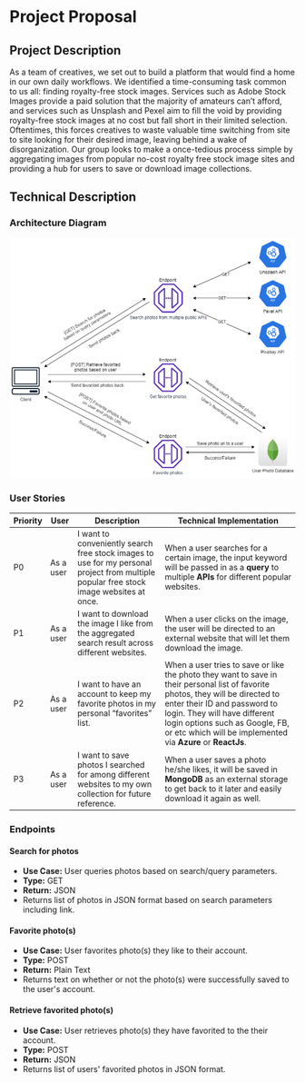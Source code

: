 # Project Proposal

## Project Description

As a team of creatives, we set out to build a platform that would find a home in our own daily workflows. We identified a time-consuming task common to us all: finding royalty-free stock images. Services such as Adobe Stock Images provide a paid solution that the majority of amateurs can’t afford, and services such as Unsplash and Pexel aim to fill the void by providing royalty-free stock images at no cost but fall short in their limited selection. Oftentimes, this forces creatives to waste valuable time switching from site to site looking for their desired image, leaving behind a wake of disorganization. Our group looks to make a once-tedious process simple by aggregating images from popular no-cost royalty free stock image sites and providing a hub for users to save or download image collections.

## Technical Description

### Architecture Diagram

![Architecture Diagram](./imgs/architecture_diagram.png)

### User Stories

|Priority|User|Description|Technical Implementation|
|---|---|---|---|
|P0|As a user|I want to conveniently search free stock images to use for my personal project from multiple popular free stock image websites at once.|When a user searches for a certain image, the input keyword will be passed in as a **query** to multiple **APIs** for different popular websites.|
|P1|As a user|I want to download the image I like from the aggregated search result across different websites.|When a user clicks on the image, the user will be directed to an external website that will let them download the image.|
|P2|As a user|I want to have an account to keep my favorite photos in my personal “favorites” list.|When a user tries to save or like the photo they want to save in their personal list of favorite photos, they will be directed to enter their ID and password to login. They will have different login options such as Google, FB, or etc which will be implemented via **Azure** or **ReactJs**.|
|P3|As a user|I want to save photos I searched for among different websites to my own collection for future reference.|When a user saves a photo he/she likes, it will be saved in **MongoDB** as an external storage to get back to it later and easily download it again as well.|

### Endpoints

#### Search for photos
- **Use Case:** User queries photos based on search/query parameters.
- **Type:** GET
- **Return:** JSON
- Returns list of photos in JSON format based on search parameters including link.

#### Favorite photo(s)
- **Use Case:** User favorites photo(s) they like to their account.
- **Type:** POST
- **Return:** Plain Text
- Returns text on whether or not the photo(s) were successfully saved to the user's account.

#### Retrieve favorited photo(s)
- **Use Case:** User retrieves photo(s) they have favorited to the their account.
- **Type:** POST
- **Return:** JSON
- Returns list of users' favorited photos in JSON format.
